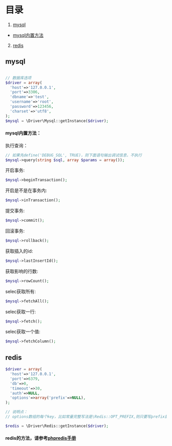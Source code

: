# 目录
1. [mysql](https://github.com/enychen/yaf-framework/tree/master/application/library/Driver#mysql)
  - [mysql内置方法]()
2. [redis](https://github.com/enychen/yaf-framework/tree/master/application/library/Driver#redis)

## mysql
```php

// 数据库选项
$driver = array(
  'host'=>'127.0.0.1',
  'port'=>3306,
  'dbname'=>'test',
  'username'=>'root',
  'password'=>123456,
  'charset'=>'utf8',
);
$mysql = \Driver\Mysql::getInstance($driver);

```

#### mysql内置方法：
执行查询：
```php
// 如果先define('DEBUG_SQL', TRUE)，则下面语句输出调试信息，不执行
$mysql->query(string $sql, array $params = array());
```
开启事务:
```php
$mysql->beginTransaction();
```
开启是不是在事务内:
```php
$mysql->inTransaction();
```
提交事务:
```php
$mysql->commit();
```
回滚事务:
```php
$mysql->rollback();
```
获取插入的id:
```php
$mysql->lastInsertId();
```
获取影响的行数:
```php
$mysql->rowCount();
```
selec获取所有:
```php
$mysql->fetchAll();
```
selec获取一行:
```php
$mysql->fetch();
```
selec获取一个值:
```php
$mysql->fetchColumn();
```


## redis
```php
$driver = array(
  'host'=>'127.0.0.1',
  'port'=>6379,
  'db'=>0,
  'timeout'=>30,
  'auth'=>NULL,
  'options'=>array('prefix'=>NULL),
);

// 说明点：
// options数组的每个key，比如常量完整写法是\Redis::OPT_PREFIX,则只要写prefix就行，其他配置以此类推

$redis = \Driver\Redis::getInstance($driver);
```

#### redis的方法，请参考[phpredis手册](https://github.com/phpredis/phpredis)
